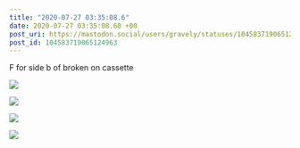 ```yaml
---
title: "2020-07-27 03:35:08.6"
date: 2020-07-27 03:35:08.60 +00
post_uri: https://mastodon.social/users/gravely/statuses/104583719065124963
post_id: 104583719065124963
---
```

F for side b of broken on cassette


![](/images/104583718527177499.jpg)

![](/images/104583718759149291.jpg)

![](/images/104583718887540753.jpg)

![](/images/104583718986189561.jpg)

